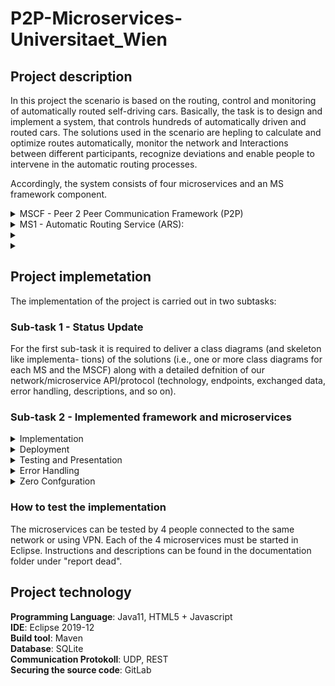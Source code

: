 # P2P-Microservices-Universitaet_Wien


## Project description


In this project the scenario is based on the routing, control and monitoring of automatically routed self-driving cars. Basically, the task is to design and implement a system,
that controls hundreds of automatically driven and routed cars. The solutions used in the scenario are hepling to calculate and optimize routes automatically, monitor the network and
Interactions between different participants, recognize deviations and enable people to intervene in the automatic routing processes. 

Accordingly, the system consists of four microservices and an MS framework component.


<details>
<summary>MSCF - Peer 2 Peer Communication Framework (P2P)</summary>
<p>
The P2P protocol design and implementation should provide simplifed P2P network
functionality which is utilized by all other MS. Overall the protocol design must provide
the following mandatory functionality:
   
+ <summary>Peer Discovery</summary>
In a truly distributed, non-centralized P2P network the most basic
way to discover other peers (i.e., microservice instances) and their provided func-
tionality is so called scanning. Hereby, after starting up a peer starts to systemati-
cally scan IP addresses and ports (in reasonable intervals) for peers. Subsequently,
messages are sent/forwarded to these peers only.



+ <summary>Routing and Forwarding</summary>
The P2P network shall utilize hop-by-hop transport to
distribute messages and information. Hereby, the data is not exchanged directly
between some source and destination peer but instead routed along a number
of intermediate peers which temporarily store and relay incoming messages to
previously discovered (see, peer discovery) and currently accessible peers.




+ <summary>Resilience</summary>
The P2P network protocol and implementation must provide basic resis-
tance to common struggles, such as, network latency or message processing issues.




+ <summary>Flexibility vs. Specialization</summary>
Be aware that your P2P implementation and pro-
tocol design must be applicable in a generic application scenario agnostic way.
Hence, you will need to decide when to use and create generic messages to foster
exibility (e.g., for the exchange of arbitrary data) and when to create and use spe-
cialized messages focusing on narrow use cases.	</p>



+ <summary>Asynchronous communication</summary>
Use asynchronous communication when sending or
receiving/processing messages. Hence, each message must be processed and ex-
changed in its own thread.	

+ <summary>Load Optimization</summary>
To reduce the network load which can originate from automatic
resilience measures one typically applies a range of optimization strategies. Take
at least the following two into account when creating your network protocol and
implementation: Time based Loop Prevention or Cache based Loop Prevention


+ <summary>Persistent Message Storage</summary>
The previously outlined routing/forwarding function-
ality along with the resilience aspects requires you to take some sort of (e.g., in
memory) message storage solution into account.
	
</p>
</details>





<details>
<summary>MS1 - Automatic Routing Service (ARS):</summary>
<p>

+ <summary>Route Calculation</summary>
Focuses on enabling to calculate an optimal route for a given
start and destination location on a map. For this you can apply a number of
simple routing algorithms, such as, breadth/depth frst search, Dijkstra algorithm,
and so on.


+ <summary>Route Optimization</summary>
Focuses on enabling to update and recalculate routes on the
fly for a car which has already started its trip. Hence, it must be possible for a car
to signal its current position such that the ARS can check if a calculated route for
this car is still relevant or must be updated.

+ <summary>Multi-Threading</summary>
If your team consists of three or more students you will need to
design and implement this MS in a way that ensures that the outlined tasks (e.g., route
calculation and optimization) are executed in a multi-threaded job-based manner.

</p>
</details>



<details>
<summary>	</summary>
<p>


</p>
</details>



<details>
<summary>	</summary>
<p>


</p>
</details>



## Project implemetation

The implementation of the project is carried out in two subtasks:


### Sub-task 1 - Status Update 

For the first sub-task it is required to deliver a class diagrams (and skeleton like implementa-
tions) of the solutions (i.e., one or more class diagrams for each MS and the MSCF) along
with a detailed defnition of our network/microservice API/protocol (technology, endpoints,
exchanged data, error handling, descriptions, and so on).



### Sub-task 2 - Implemented framework and microservices



<details>
<summary>Implementation</summary>
<p>
The team is free to chose which technology stack the service will run upon.
Any statically typed language of our liking, such as, Java is free to use. In general, it is expected that
we apply language extensions, such as, TypeScript for languages which are not capable
of static type checks out of the box.
</p>
</details>




<details>
<summary>Deployment</summary>
<p>
We have to make sure that our service's functionality is made available
to our team colleagues via a shared network (i.e. either a VPN or the Internet). In
order to be accessible via a network, our service will have to 1) actually run somewhere
(e.g., your notebook, your desktop at home, or even a hosted virtual machine, . . . ) and
2) listen on a port for incoming requests (e.g., a HTTP server listens on port 80)
</p>
</details>




<details>
<summary>Testing and Presentation</summary>
<p>
Make sure that each Microservice can be tested
even when some/all other Microservices are not available. This is necessary as, typically,
during development time not each service your implementation depends upon is avail-
able.
</p>
</details>

<details>
<summary>Error Handling</summary>
<p>
In dynamic MS landscapes errors can occur all the time and must be
compensated (if possible) and communicated along the way to react accordingly. Hence,
take error handling and error communication into account when designing your MS and
the related network API/protocol. For example, how are you handling cases where a
MS crashes and/or terminates before it can completely process all messages delivered
to it?
</p>
</details>

<details>
<summary>Zero Confguration</summary>
<p>
MSs should build up their own network and interconnections dynam-
ically, such that, it becomes, possible to simply start new MS instances which will
automatically be picked up and integrated by all other already running MS instances.
</p>
</details>



### How to test the implementation 

The microservices can be tested by 4 people connected to the same network or using VPN. Each of the 4 microservices must be started in Eclipse. Instructions and descriptions can be found in the documentation folder under "report dead".




## Project technology


**Programming Language**: Java11, HTML5 + Javascript <br/>
**IDE**: Eclipse 2019-12 <br/>
**Build tool**: Maven  <br/>
**Database**: SQLite  <br/>
**Communication Protokoll**: UDP, REST <br/>
**Securing the source code**: GitLab <br/>



